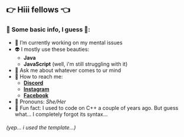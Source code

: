 ## 👉 Hiii fellows 👈


### 🦄 **Some basic info, I guess** 🦄:

- 🤍 I’m currently working on my mental issues
- 👽 I mostly use these beauties:
  - **Java**
  - **JavaScript** (well, i'm still struggling with it)
- 💬 Ask me about whatever comes to ur mind
- 🌸 How to reach me:
  - [**Discord**](https://discordapp.com/users/719788587456921601)
  - [**Instagram**](https://instagram.com/nianancheva)
  - [**Facebook**](https://facebook.com/niaplnan)
- 🍭 Pronouns: *She/Her*
- 🐋 Fun fact: I used to code on C++ a couple of years ago. But guess what... I completely forgot its syntax...
###### (yep... i used the template...)
